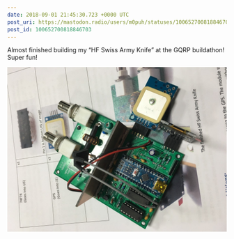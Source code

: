 ```yaml
---
date: 2018-09-01 21:45:30.723 +0000 UTC
post_uri: https://mastodon.radio/users/m0puh/statuses/100652700818846703
post_id: 100652700818846703
---
```

Almost finished building my “HF Swiss Army Knife” at the GQRP buildathon! Super fun!


![](1516.jpg)

